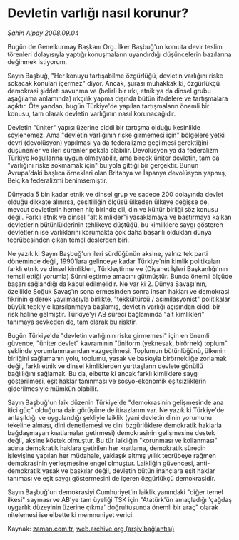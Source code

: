 # Devletin varlığı nasıl korunur?

*Şahin Alpay 2008.09.04*

<tr><td class="metin" colspan="2" style="padding-top: 20px; padding-left: 5px; padding-right: 10px;">Bugün de Genelkurmay Başkanı Org. İlker Başbuğ'un komuta devir teslim törenleri dolayısıyla yaptığı konuşmaların uyandırdığı düşüncelerin bazılarına değinmek istiyorum.</td></tr><tr><td class="metin" colspan="2" style="padding-top: 20px; padding-left: 5px; padding-right: 10px;"><p>Sayın Başbuğ, "Her konuyu tartışabilme özgürlüğü, devletin varlığını riske sokacak konuları içermez" diyor. Ancak, şurası muhakkak ki, özgürlükçü demokrasi şiddeti savunma ve (belirli bir ırkı, etnik ya da dinsel grubu aşağılama anlamında) ırkçılık yapma dışında bütün ifadelere ve tartışmalara açıktır. Öte yandan, bugün Türkiye'de yapılan tartışmaların önemli bir konusu, tam olarak devletin varlığının nasıl korunacağıdır. 
<p>Devletin "üniter" yapısı üzerine ciddi bir tartışma olduğu kesinlikle söylenemez. Ama "devletin varlığının riske girmemesi için" bölgelere yetki devri (devolüsyon) yapılması ya da federalizme geçilmesi gerektiğini düşünenler ve ileri sürenler pekala olabilir. Devolüsyon ya da federalizm Türkiye koşullarına uygun olmayabilir, ama birçok üniter devletin, tam da "varlığını riske sokmamak için" bu yola gittiği bir gerçektir. Bunun Avrupa'daki başlıca örnekleri olan Britanya ve İspanya devolüsyon yapmış, Belçika federalizmi benimsemiştir.
<p>Dünyada 5 bin kadar etnik ve dinsel grup ve sadece 200 dolayında devlet olduğu dikkate alınırsa, çeşitliliğin ölçüsü ülkeden ülkeye değişse de, mevcut devletlerin hemen hiç birinde dil, din ve kültür birliği söz konusu değil. Farklı etnik ve dinsel "alt kimlikler"i yasaklamaya ve bastırmaya kalkan devletlerin bütünlüklerinin tehlikeye düştüğü, bu kimliklere saygı gösteren devletlerin ise varlıklarını korumakta çok daha başarılı oldukları dünya tecrübesinden çıkan temel deslerden biri. 
<p>Ne yazık ki Sayın Başbuğ'un ileri sürdüğünün aksine, yalnız tek parti döneminde değil, 1990'lara gelinceye kadar Türkiye'nin kimlik politikaları farklı etnik ve dinsel kimlikleri, Türkleştirme ve (Diyanet İşleri Başkanlığı'nın temsil ettiği yorumla) Sünnileştirme amacını gütmüştür. Bunda önemli ölçüde başarı sağlandığı da kabul edilmelidir. Ne var ki 2. Dünya Savaşı'nın, özellikle Soğuk Savaş'ın sona ermesinden sonra insan hakları ve demokrasi fikrinin giderek yayılmasıyla birlikte, "tekkültürcü / asimilasyonist" politikalar büyük tepkiyle karşılanmaya başlamış, devletin varlığı açısından ciddi bir risk haline gelmiştir. Türkiye'yi AB süreci bağlamında "alt kimlikleri" tanımaya sevkeden de, tam olarak bu risktir. 
<p>Bugün Türkiye'de "devletin varlığının riske girmemesi" için en önemli güvence, "üniter devlet" kavramının "üniform (yeknesak, birörnek) toplum" şeklinde yorumlanmasından vazgeçilmesi. Toplumun bütünlüğünü, ülkenin birliğini sağlamanın yolu, toplumu, yasak ve baskıyla birörnekliğe zorlamak değil, farklı etnik ve dinsel kimliklerden yurttaşların devlete gönüllü bağlılığını sağlamak. Bu da, elbette ki ancak farklı kimliklere saygı gösterilmesi, eşit haklar tanınması ve sosyo-ekonomik eşitsizliklerin giderilmesiyle mümkün olabilir.
<p> Sayın Başbuğ'un laik düzenin Türkiye'de "demokrasinin gelişmesinde ana itici güç" olduğuna dair görüşüne de itirazlarım var. Ne yazık ki Türkiye'de anlaşıldığı ve uygulandığı şekliyle laiklik (yani devletin dinin yorumunu tekeline alması, dini denetlemesi ve dini özgürlüklere demokratik haklarla bağdaşmayan kısıtlamalar getirmesi) demokrasinin gelişmesine destek değil, aksine köstek olmuştur. Bu tür laikliğin "korunması ve kollanması" adına demokratik haklara getirilen her kısıtlama, demokratik sürecin işleyişine yapılan her müdahale, yaklaşık altmış yıllık tecrübeye rağmen demokrasinin yerleşmesine engel olmuştur. Laikliğin güvencesi, anti-demokratik yasak ve baskılar değil, devletin bütün inançlara eşit haklar tanıması ve eşit saygı göstermesini de içeren özgürlükçü demokrasidir. 
<p>Sayın Başbuğ'un demokrasiyi Cumhuriyet'in laiklik yanındaki "diğer temel ilkesi" sayması ve AB'ye tam üyeliği TSK için "Atatürk'ün amaçladığı 'çağdaş uygarlık düzeyinin üzerine çıkma' doğrultusunda önemli bir araç" olarak nitelemesi ise elbette ki memnuniyet verici.<br/></p></p></p></p></p></p></p></td></tr>

Kaynak: [zaman.com.tr](http://zaman.com.tr/yazar.do?yazino=733837), [web.archive.org (arşiv bağlantısı)](http://web.archive.org/web/20080915203816/http://www.zaman.com.tr:80/yazar.do?yazino=733837)
